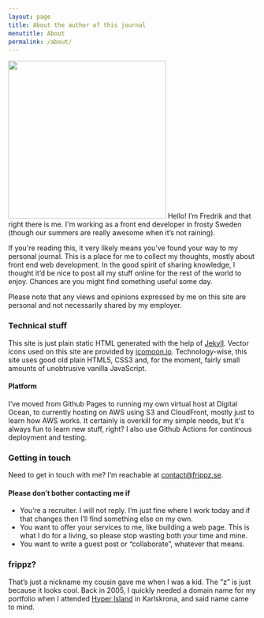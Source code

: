 ```yaml
---
layout: page
title: About the author of this journal
menutitle: About
permalink: /about/
---
```


<img
  src="/images/just-me-320w.jpg"
  srcset="/images/just-me-480w.jpg 480w,
          /images/just-me-640w.jpg 640w"
  sizes="(min-width: 1100px) 25vw, 50vw"
  alt=""
  height="320"
  width="320"
  class="left"> Hello! I’m Fredrik and that right there is me. I'm working as a front end developer in frosty Sweden (though our summers are really awesome when it’s not raining).

If you're reading this, it very likely means you've found your way to my personal journal. This is a place for me to collect my thoughts, mostly about front end web development. In the good spirit of sharing knowledge, I thought it’d be nice to post all my stuff online for the rest of the world to enjoy. Chances are you might find something useful some day.

Please note that any views and opinions expressed by me on this site are personal and not necessarily shared by my employer.

### Technical stuff

This site is just plain static HTML generated with the help of [Jekyll](http://jekyllrb.com/). Vector icons used on this site are provided by [icomoon.io](https://icomoon.io). Technology-wise, this site uses good old plain HTML5, CSS3 and, for the moment, fairly small amounts of unobtrusive vanilla JavaScript.

#### Platform

I’ve moved from Github Pages to running my own virtual host at Digital Ocean, to currently hosting on AWS using S3 and CloudFront, mostly just to learn how AWS works. It certainly is overkill for my simple needs, but it's always fun to learn new stuff, right? I also use Github Actions for continous deployment and testing.

### Getting in touch

Need to get in touch with me? I’m reachable at [contact@frippz.se](mailto:contact@frippz.se).

#### Please don’t bother contacting me if

* You’re a recruiter. I will not reply. I’m just fine where I work today and if that changes then I’ll find something else on my own.
* You want to offer your services to me, like building a web page. This is what I do for a living, so please stop wasting both your time and mine.
* You want to write a guest post or “collaborate”, whatever that means.

### frippz?

That’s just a nickname my cousin gave me when I was a kid. The ”z” is just because it looks cool. Back in 2005, I quickly needed a domain name for my portfolio when I attended [Hyper Island](https://www.hyperisland.com) in Karlskrona, and said name came to mind.

